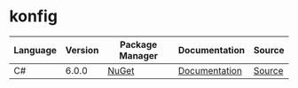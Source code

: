 # konfig

|Language|Version|Package Manager|Documentation|Source|
|-|-|-|-|-|
|C#|6.0.0|[NuGet](https://nuget.org/packages/Newscatcherapi.Net/6.0.0)|[Documentation](https://github.com/konfig-dev/newscatcher-sdks/tree/main/v3/csharp/blob/main/README.md)|[Source](https://github.com/konfig-dev/newscatcher-sdks/tree/main/v3/csharp)|